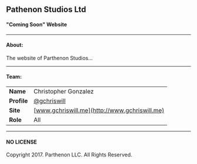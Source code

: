 ## Pathenon Studios Ltd
#### "Coming Soon" Website

---
#### About:
The website of Parthenon Studios...

---
#### Team:

| | |
| ---- | ----- |
| **Name** | Christopher Gonzalez |
| **Profile** | [@gchriswill](http://www.github.com/gchriswill) |
| **Site** | [www.gchriswill.me](http://www.gchriswill.me) |
| **Role** | All |

---
#### NO LICENSE

Copyright 2017. Parthenon LLC. All Rights Reserved.
